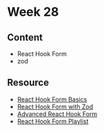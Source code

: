 # Week 28

## Content

- React Hook Form
- zod

## Resource

- [React Hook Form Basics](https://www.youtube.com/watch?v=8OO4xhJnniU&t=3111s)
- [React Hook Form with Zod](https://www.youtube.com/watch?v=cc_xmawJ8Kg&t=923s)
- [Advanced React Hook Form](https://www.youtube.com/watch?v=L6BE-U3oy80)
- [React Hook Form Playlist](https://www.youtube.com/watch?v=KejZXxFCe2k&list=PLC3y8-rFHvwjmgBr1327BA5bVXoQH-w5s )
